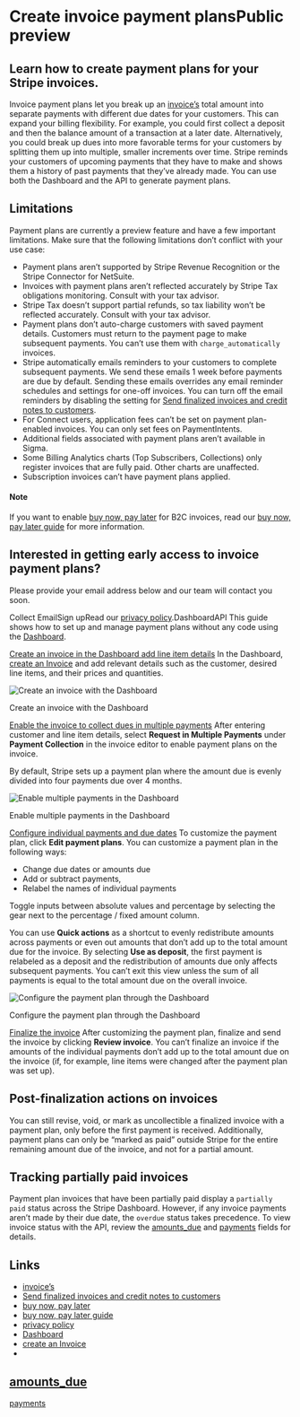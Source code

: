 # Create invoice payment plansPublic preview

## Learn how to create payment plans for your Stripe invoices.

Invoice payment plans let you break up an
[invoice’s](https://docs.stripe.com/api/invoices) total amount into separate
payments with different due dates for your customers. This can expand your
billing flexibility. For example, you could first collect a deposit and then the
balance amount of a transaction at a later date. Alternatively, you could break
up dues into more favorable terms for your customers by splitting them up into
multiple, smaller increments over time. Stripe reminds your customers of
upcoming payments that they have to make and shows them a history of past
payments that they’ve already made. You can use both the Dashboard and the API
to generate payment plans.

## Limitations

Payment plans are currently a preview feature and have a few important
limitations. Make sure that the following limitations don’t conflict with your
use case:

- Payment plans aren’t supported by Stripe Revenue Recognition or the Stripe
Connector for NetSuite.
- Invoices with payment plans aren’t reflected accurately by Stripe Tax
obligations monitoring. Consult with your tax advisor.
- Stripe Tax doesn’t support partial refunds, so tax liability won’t be
reflected accurately. Consult with your tax advisor.
- Payment plans don’t auto-charge customers with saved payment details.
Customers must return to the payment page to make subsequent payments. You can’t
use them with `charge_automatically` invoices.
- Stripe automatically emails reminders to your customers to complete subsequent
payments. We send these emails 1 week before payments are due by default.
Sending these emails overrides any email reminder schedules and settings for
one-off invoices. You can turn off the email reminders by disabling the setting
for [Send finalized invoices and credit notes to
customers](https://dashboard.stripe.com/settings/billing/automatic).
- For Connect users, application fees can’t be set on payment plan-enabled
invoices. You can only set fees on PaymentIntents.
- Additional fields associated with payment plans aren’t available in Sigma.
- Some Billing Analytics charts (Top Subscribers, Collections) only register
invoices that are fully paid. Other charts are unaffected.
- Subscription invoices can’t have payment plans applied.

#### Note

If you want to enable [buy now, pay
later](https://docs.stripe.com/payments/buy-now-pay-later) for B2C invoices,
read our [buy now, pay later guide](https://stripe.com/guides/buy-now-pay-later)
for more information.

## Interested in getting early access to invoice payment plans?

Please provide your email address below and our team will contact you soon.

Collect EmailSign upRead our [privacy
policy](https://stripe.com/privacy).DashboardAPI
This guide shows how to set up and manage payment plans without any code using
the [Dashboard](https://dashboard.stripe.com/test/dashboard).

[Create an invoice in the Dashboard add line item
details](https://docs.stripe.com/invoicing/payment-plans#create-invoice)
In the Dashboard, [create an
Invoice](https://docs.stripe.com/invoicing/dashboard#create-invoice) and add
relevant details such as the customer, desired line items, and their prices and
quantities.

![Create an invoice with the
Dashboard](https://b.stripecdn.com/docs-statics-srv/assets/invoice-payment-plans-create-invoice.ea35a3ec40146a37ee1c95ae1849cf7d.png)

Create an invoice with the Dashboard

[Enable the invoice to collect dues in multiple
payments](https://docs.stripe.com/invoicing/payment-plans#enable-multiple-payments)
After entering customer and line item details, select **Request in Multiple
Payments** under **Payment Collection** in the invoice editor to enable payment
plans on the invoice.

By default, Stripe sets up a payment plan where the amount due is evenly divided
into four payments due over 4 months.

![Enable multiple payments in the
Dashboard](https://b.stripecdn.com/docs-statics-srv/assets/invoice-payment-plans-collect-multiple-payments.b9a022fdf84d089a35bc4b4026d035cf.png)

Enable multiple payments in the Dashboard

[Configure individual payments and due
dates](https://docs.stripe.com/invoicing/payment-plans#configure-payment-plan)
To customize the payment plan, click **Edit payment plans**. You can customize a
payment plan in the following ways:

- Change due dates or amounts due
- Add or subtract payments,
- Relabel the names of individual payments

Toggle inputs between absolute values and percentage by selecting the gear next
to the percentage / fixed amount column.

You can use **Quick actions** as a shortcut to evenly redistribute amounts
across payments or even out amounts that don’t add up to the total amount due
for the invoice. By selecting **Use as deposit**, the first payment is relabeled
as a deposit and the redistribution of amounts due only affects subsequent
payments. You can’t exit this view unless the sum of all payments is equal to
the total amount due on the overall invoice.

![Configure the payment plan through the
Dashboard](https://b.stripecdn.com/docs-statics-srv/assets/invoice-payment-plans-configure.17a9ccb6f7b3877c9bf8f83142ec7572.png)

Configure the payment plan through the Dashboard

[Finalize the
invoice](https://docs.stripe.com/invoicing/payment-plans#finalize-invoice-dashboard)
After customizing the payment plan, finalize and send the invoice by clicking
**Review invoice**. You can’t finalize an invoice if the amounts of the
individual payments don’t add up to the total amount due on the invoice (if, for
example, line items were changed after the payment plan was set up).

## Post-finalization actions on invoices

You can still revise, void, or mark as uncollectible a finalized invoice with a
payment plan, only before the first payment is received. Additionally, payment
plans can only be “marked as paid” outside Stripe for the entire remaining
amount due of the invoice, and not for a partial amount.

## Tracking partially paid invoices

Payment plan invoices that have been partially paid display a `partially paid`
status across the Stripe Dashboard. However, if any invoice payments aren’t made
by their due date, the `overdue` status takes precedence. To view invoice status
with the API, review the
[amounts_due](https://docs.stripe.com/api/invoices/object#invoice_object-amounts_due)
and
[payments](https://docs.stripe.com/api/invoices/object#invoice_object-payments)
fields for details.

## Links

- [invoice’s](https://docs.stripe.com/api/invoices)
- [Send finalized invoices and credit notes to
customers](https://dashboard.stripe.com/settings/billing/automatic)
- [buy now, pay later](https://docs.stripe.com/payments/buy-now-pay-later)
- [buy now, pay later guide](https://stripe.com/guides/buy-now-pay-later)
- [privacy policy](https://stripe.com/privacy)
- [Dashboard](https://dashboard.stripe.com/test/dashboard)
- [create an
Invoice](https://docs.stripe.com/invoicing/dashboard#create-invoice)
-
[amounts_due](https://docs.stripe.com/api/invoices/object#invoice_object-amounts_due)
-
[payments](https://docs.stripe.com/api/invoices/object#invoice_object-payments)